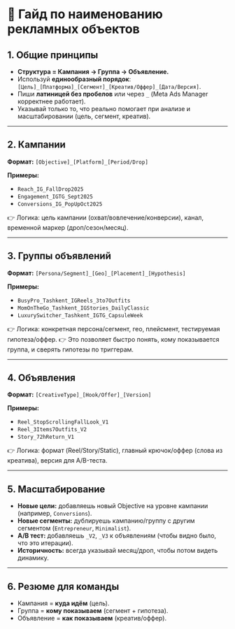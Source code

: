 
# 📌 Гайд по наименованию рекламных объектов

## 1. Общие принципы

* **Структура = Кампания → Группа → Объявление.**
* Используй **единообразный порядок**: `[Цель]_[Платформа]_[Сегмент]_[Креатив/Оффер]_[Дата/Версия]`.
* Пиши **латиницей без пробелов** или через `_` (Meta Ads Manager корректнее работает).
* Указывай только то, что реально помогает при анализе и масштабировании (цель, сегмент, креатив).

---

## 2. Кампании

**Формат:**
`[Objective]_[Platform]_[Period/Drop]`

**Примеры:**

* `Reach_IG_FallDrop2025`
* `Engagement_IGTG_Sept2025`
* `Conversions_IG_PopUpOct2025`

👉 Логика: цель кампании (охват/вовлечение/конверсии), канал, временной маркер (дроп/сезон/месяц).

---

## 3. Группы объявлений

**Формат:**
`[Persona/Segment]_[Geo]_[Placement]_[Hypothesis]`

**Примеры:**

* `BusyPro_Tashkent_IGReels_3to7Outfits`
* `MomOnTheGo_Tashkent_IGStories_DailyClassic`
* `LuxurySwitcher_Tashkent_IGTG_CapsuleWeek`

👉 Логика: конкретная персона/сегмент, гео, плейсмент, тестируемая гипотеза/оффер.
👉 Это позволяет быстро понять, кому показывается группа, и сверять гипотезы по триггерам.

---

## 4. Объявления

**Формат:**
`[CreativeType]_[Hook/Offer]_[Version]`

**Примеры:**

* `Reel_StopScrollingFallLook_V1`
* `Reel_3Items7Outfits_V2`
* `Story_72hReturn_V1`

👉 Логика: формат (Reel/Story/Static), главный крючок/оффер (слова из креатива), версия для A/B-теста.

---

## 5. Масштабирование

* **Новые цели:** добавляешь новый Objective на уровне кампании (например, `Conversions`).
* **Новые сегменты:** дублируешь кампанию/группу с другим сегментом (`Entrepreneur`, `Minimalist`).
* **A/B тест:** добавляешь `_V2`, `_V3` к объявлениям (чтобы видно было, что это итерации).
* **Историчность:** всегда указывай месяц/дроп, чтобы потом видеть динамику.

---

## 6. Резюме для команды

* Кампания = **куда идём** (цель).
* Группа = **кому показываем** (сегмент + гипотеза).
* Объявление = **как показываем** (креатив/оффер).
